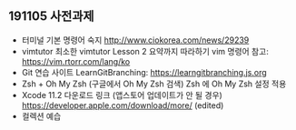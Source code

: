 ## 191105 사전과제

* 터미널 기본 명령어 숙지
http://www.ciokorea.com/news/29239
* vimtutor
최소한 vimtutor Lesson 2 요약까지 따라하기
vim 명령어 참고: https://vim.rtorr.com/lang/ko
* Git 연습 사이트
LearnGitBranching: https://learngitbranching.js.org
* Zsh + Oh My Zsh  (구글에서 Oh My Zsh 검색)
Zsh 에 Oh My Zsh 설정 적용
* Xcode 11.2 다운로드 링크 (앱스토어 업데이트가 안 될 경우)
https://developer.apple.com/download/more/ (edited) 
* 컬렉션 예습
